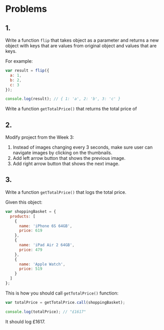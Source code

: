 # Problems

## 1.

Write a function `flip` that takes object as a parameter and returns a new object with keys that are values from original object and values that are keys.

For example:

```js
var result = flip({
  a: 1,
  b: 2,
  c: 3
});

console.log(result); // { 1: 'a', 2: 'b', 3: 'c' }
```

Write a function `getTotalPrice()` that returns the total price of 

## 2.

Modify project from the Week 3:

1. Instead of images changing every 3 seconds, make sure user can navigate images by clicking on the thumbnails.
2. Add left arrow button that shows the previous image.
3. Add right arrow button that shows the next image.

## 3.

Write a function `getTotalPrice()` that logs the total price.

Given this object:

```js
var shoppingBasket = {
  products: [
    {
      name: 'iPhone 6S 64GB',
      price: 619
    },
    {
      name: 'iPad Air 2 64GB',
      price: 479
    },
    {
      name: 'Apple Watch',
      price: 519
    }
  ]
};
```

This is how you should call `getTotalPrice()` function:

```js
var totalPrice = getTotalPrice.call(shoppingBasket);

console.log(totalPrice); // "£1617"
```

It should log £1617.
